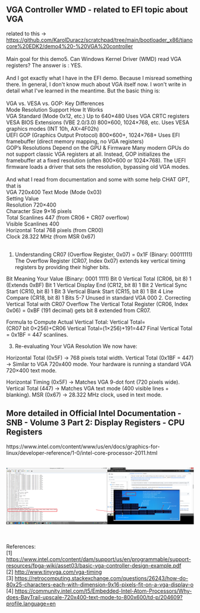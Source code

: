 <h2> VGA Controller WMD - related to EFI topic about VGA</h2>

related to this -> https://github.com/KarolDuracz/scratchpad/tree/main/bootloader_x86/tianocore%20EDK2/demo4%20-%20VGA%20controller
<br /><br />
Main goal for this demo5. Can Windows Kernel Driver (WMD) read VGA registers? The answer is : YES.
<br /><br />
And I got exactly what I have in the EFI demo. Because I misread something there. In general, I don't know much about VGA itself now. I won't write in detail what I've learned in the meantime. But the basic thing is:
<br /><br />
VGA vs. VESA vs. GOP: Key Differences
<br />
Mode	Resolution Support	How It Works<br />
VGA Standard (Mode 0x12, etc.)	Up to 640×480	Uses VGA CRTC registers<br />
VESA BIOS Extensions (VBE 2.0/3.0)	800×600, 1024×768, etc.	Uses VESA graphics modes (INT 10h, AX=4F02h)<br />
UEFI GOP (Graphics Output Protocol)	800×600+, 1024×768+	Uses EFI framebuffer (direct memory mapping, no VGA registers)<br />
GOP’s Resolutions Depend on the GPU & Firmware
Many modern GPUs do not support classic VGA registers at all.
Instead, GOP initializes the framebuffer at a fixed resolution (often 800×600 or 1024×768).
The UEFI firmware loads a driver that sets the resolution, bypassing old VGA modes.
<br /><br />
And what I read from documentation and some with some help CHAT GPT, that is <br />
VGA 720x400 Text Mode (Mode 0x03)<br />
Setting	Value<br />
Resolution	720×400<br />
Character Size	9×16 pixels<br />
Total Scanlines	447 (from CR06 + CR07 overflow)<br />
Visible Scanlines	400<br />
Horizontal Total	768 pixels (from CR00)<br />
Clock	28.322 MHz (from MSR 0x67)<br />
<br />
1. Understanding CR07 (Overflow Register, 0x07) = 0x1F (Binary: 00011111)
The Overflow Register (CR07, Index 0x07) extends key vertical timing registers by providing their higher bits.

Bit	Meaning	Your Value (Binary: 0001 1111)
Bit 0	Vertical Total (CR06, bit 8)	1 (Extends 0xBF)
Bit 1	Vertical Display End (CR12, bit 8)	1
Bit 2	Vertical Sync Start (CR10, bit 8)	1
Bit 3	Vertical Blank Start (CR15, bit 8)	1
Bit 4	Line Compare (CR18, bit 8)	1
Bits 5-7	Unused in standard VGA	000
2. Correcting Vertical Total with CR07 Overflow
The Vertical Total Register (CR06, Index 0x06) = 0xBF (191 decimal) gets bit 8 extended from CR07.

Formula to Compute Actual Vertical Total:
Vertical Total=(CR07 bit 0×256)+CR06
Vertical Total=(1×256)+191=447
Final Vertical Total = 0x1BF = 447 scanlines.

3. Re-evaluating Your VGA Resolution
We now have:

Horizontal Total (0x5F) → 768 pixels total width.
Vertical Total (0x1BF = 447) → Similar to VGA 720x400 mode.
Your hardware is running a standard VGA 720×400 text mode.

Horizontal Timing (0x5F) → Matches VGA 9-dot font (720 pixels wide).
Vertical Total (447) → Matches VGA text mode (400 visible lines + blanking).
MSR (0x67) → 28.322 MHz clock, used in text mode.
<h2>More detailed in Official Intel Documentation - SNB - Volume 3 Part 2: Display Registers - CPU Registers</h2>
https://www.intel.com/content/www/us/en/docs/graphics-for-linux/developer-reference/1-0/intel-core-processor-2011.html
<br /><br />

![dump](https://github.com/KarolDuracz/scratchpad/blob/main/Hello%20World%20Drivers/demo%205%20-%20VGA%20Controller%20WMD%20-%20related%20to%20EFI%20topic%20about%20VGA/69%20-%2008-02-2025%20-%20windows%20driver%20test%20for%20VGA%20controller%20registers.png?raw=true)

<br /><br />
References:<br />
[1] https://www.intel.com/content/dam/support/us/en/programmable/support-resources/fpga-wiki/asset03/basic-vga-controller-design-example.pdf <br />
[2] http://www.tinyvga.com/vga-timing <br />
[3] https://retrocomputing.stackexchange.com/questions/26243/how-do-80x25-characters-each-with-dimension-9x16-pixels-fit-on-a-vga-display-o <br />
[4] https://community.intel.com/t5/Embedded-Intel-Atom-Processors/Why-does-BayTrail-upscale-720x400-text-mode-to-800x600/td-p/204609?profile.language=en
